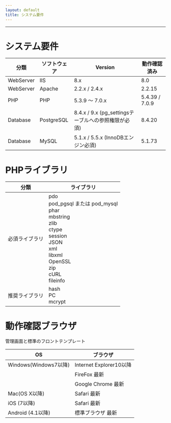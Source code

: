 ```yaml
---
layout: default
title: システム要件
---
```


---

# システム要件

| 分類 | ソフトウェア|Version|動作確認済み|
|---|-------|---|-------|
|WebServer|IIS | 8.x | 8.0 |
|WebServer|Apache |2.2.x / 2.4.x | 2.2.15 |
|PHP | PHP | 5.3.9 ～ 7.0.x |5.4.39 / 7.0.9 |
|Database|PostgreSQL| 8.4.x / 9.x (pg_settingsテーブルへの参照権限が必須) |8.4.20|
|Database|MySQL|5.1.x / 5.5.x (InnoDBエンジン必須) |5.1.73|

# PHPライブラリ

| 分類 | ライブラリ|
|---|---|
|必須ライブラリ|pdo <br> pod_pgsql または pod_mysql <br> phar <br> mbstring <br> zlib <br> ctype <br> session <br> JSON <br> xml <br> libxml <br> OpenSSL <br> zip <br> cURL <br> fileinfo |
|推奨ライブラリ|hash <br> PC <br> mcrypt |

# 動作確認ブラウザ

管理画面と標準のフロントテンプレート

| OS | ブラウザ|
|---|-------|
|Windows(Windows7以降) | Internet Explorer10以降|
||FireFox 最新 |
|| Google Chrome 最新 |
|Mac(OS X以降)|Safari 最新|
|iOS (7以降)|Safari 最新|
|Android (4.1以降)| 標準ブラウザ 最新|
